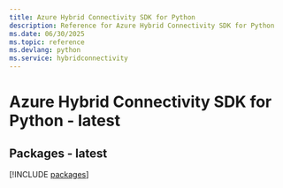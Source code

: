 ```yaml
---
title: Azure Hybrid Connectivity SDK for Python
description: Reference for Azure Hybrid Connectivity SDK for Python
ms.date: 06/30/2025
ms.topic: reference
ms.devlang: python
ms.service: hybridconnectivity
---
```

# Azure Hybrid Connectivity SDK for Python - latest
## Packages - latest
[!INCLUDE [packages](hybrid-connectivity-index.md)]